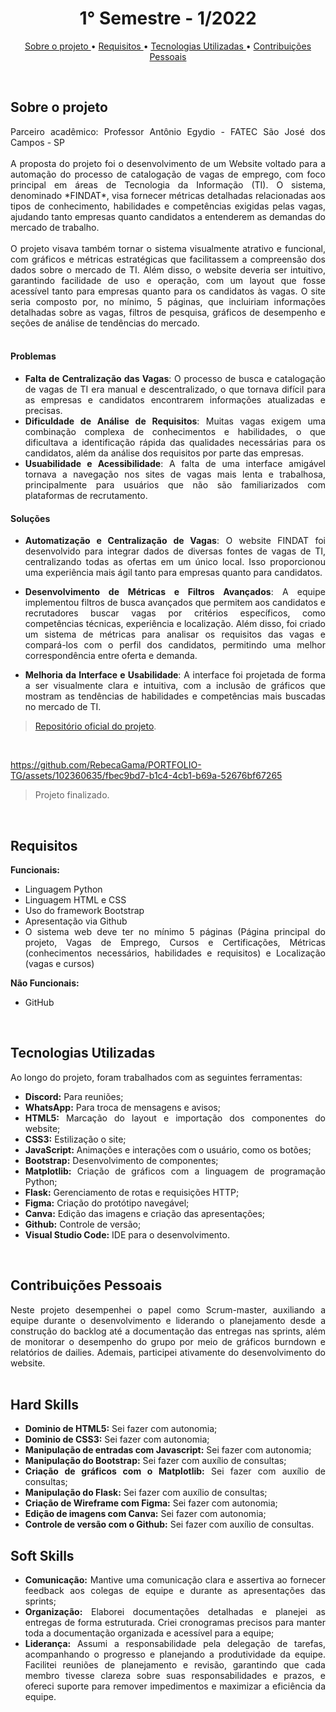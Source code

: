 <h1 align="center"> 1° Semestre - 1/2022 </h1>
<p align="center">
  <a href ="#sobre-o-projeto"> Sobre o projeto  </a>  • 
  <a href ="#requisitos"> Requisitos </a>  • 
  <a href ="#tecnologias-utilizadas"> Tecnologias Utilizadas </a>  •
  <a href ="#contribuições-pessoais"> Contribuições Pessoais </a>  
</p>

<br>

## Sobre o projeto 

<div align="justify">
  Parceiro acadêmico: Professor Antônio Egydio - FATEC São José dos Campos - SP
  <br><br>
  A proposta do projeto foi o desenvolvimento de um Website voltado para a automação do processo de catalogação de vagas de emprego, com foco principal em áreas de Tecnologia da Informação (TI). O sistema, denominado *FINDAT*, visa fornecer métricas detalhadas relacionadas aos tipos de conhecimento, habilidades e competências exigidas pelas vagas, ajudando tanto empresas quanto candidatos a entenderem as demandas do mercado de trabalho.
  <br><br>
  O projeto visava também tornar o sistema visualmente atrativo e funcional, com gráficos e métricas estratégicas que facilitassem a compreensão dos dados sobre o mercado de TI. Além disso, o website deveria ser intuitivo, garantindo facilidade de uso e operação, com um layout que fosse acessível tanto para empresas quanto para os candidatos às vagas. O site seria composto por, no mínimo, 5 páginas, que incluiriam informações detalhadas sobre as vagas, filtros de pesquisa, gráficos de desempenho e seções de análise de tendências do mercado.
<div><br>

#### Problemas

- **Falta de Centralização das Vagas**: O processo de busca e catalogação de vagas de TI era manual e descentralizado, o que tornava difícil para as empresas e candidatos encontrarem informações atualizadas e precisas.
- **Dificuldade de Análise de Requisitos**: Muitas vagas exigem uma combinação complexa de conhecimentos e habilidades, o que dificultava a identificação rápida das qualidades necessárias para os candidatos, além da análise dos requisitos por parte das empresas.
- **Usuabilidade e Acessibilidade**: A falta de uma interface amigável tornava a navegação nos sites de vagas mais lenta e trabalhosa, principalmente para usuários que não são familiarizados com plataformas de recrutamento.
  
#### Soluções

- **Automatização e Centralização de Vagas**: O website FINDAT foi desenvolvido para integrar dados de diversas fontes de vagas de TI, centralizando todas as ofertas em um único local. Isso proporcionou uma experiência mais ágil tanto para empresas quanto para candidatos.
  
- **Desenvolvimento de Métricas e Filtros Avançados**: A equipe implementou filtros de busca avançados que permitem aos candidatos e recrutadores buscar vagas por critérios específicos, como competências técnicas, experiência e localização. Além disso, foi criado um sistema de métricas para analisar os requisitos das vagas e compará-los com o perfil dos candidatos, permitindo uma melhor correspondência entre oferta e demanda.

- **Melhoria da Interface e Usabilidade**: A interface foi projetada de forma a ser visualmente clara e intuitiva, com a inclusão de gráficos que mostram as tendências de habilidades e competências mais buscadas no mercado de TI.
  
> [Repositório oficial do projeto](https://github.com/atomofatec/API-FINDAT).

<br>

https://github.com/RebecaGama/PORTFOLIO-TG/assets/102360635/fbec9bd7-b1c4-4cb1-b69a-52676bf67265
> Projeto finalizado.

<br>
  
## Requisitos 
 
**Funcionais:**<br>
 - Linguagem Python
 - Linguagem HTML e CSS
 - Uso do framework Bootstrap
 - Apresentação via Github
 - O sistema web deve ter no mínimo 5 páginas (Página principal do projeto, Vagas de Emprego, Cursos e Certificações, Métricas (conhecimentos necessários, habilidades e requisitos) e Localização (vagas e cursos)

**Não Funcionais:**<br>
 - GitHub
<br>

## Tecnologias Utilizadas
Ao longo do projeto, foram trabalhados com as seguintes ferramentas:
<br>
  - **Discord:** Para reuniões;
  - **WhatsApp:** Para troca de mensagens e avisos;
  - **HTML5:** Marcação do layout e importação dos componentes do website; 
  - **CSS3:** Estilização o site;
  - **JavaScript:** Animações e interações com o usuário, como os botões;
  - **Bootstrap:** Desenvolvimento de componentes;
  - **Matplotlib:** Criação de gráficos com a linguagem de programação Python;
  - **Flask:** Gerenciamento de rotas e requisições HTTP;
  - **Figma:** Criação do protótipo navegável;
  - **Canva:** Edição das imagens e criação das apresentações;
  - **Github:** Controle de versão;
  - **Visual Studio Code:** IDE para o desenvolvimento.
  
<br>

## Contribuições Pessoais
<div align="justify">
Neste projeto desempenhei o papel como Scrum-master, auxiliando a equipe durante o desenvolvimento e liderando o planejamento desde a construção do backlog até a documentação das entregas nas sprints, além de monitorar o desempenho do grupo por meio de gráficos burndown e relatórios de dailies. Ademais, participei ativamente do desenvolvimento do website.
<div>

<br>

## Hard Skills
- **Dominio de HTML5:** Sei fazer com autonomia; <br>
- **Dominio de CSS3:** Sei fazer com autonomia; <br>
- **Manipulação de entradas com Javascript:** Sei fazer com autonomia; <br>
- **Manipulação do Bootstrap:** Sei fazer com auxílio de consultas; <br>
- **Criação de gráficos com o Matplotlib:** Sei fazer com auxílio de consultas; <br>
- **Manipulação do Flask:** Sei fazer com auxílio de consultas; <br>
- **Criação de Wireframe com Figma:** Sei fazer com autonomia; <br>
- **Edição de imagens com Canva:** Sei fazer com autonomia; <br>
- **Controle de versão com o Github:** Sei fazer com auxílio de consultas. <br>


## Soft Skills
 - **Comunicação:** Mantive uma comunicação clara e assertiva ao fornecer feedback aos colegas de equipe e durante as apresentações das sprints; <br>
 - **Organização:** Elaborei documentações detalhadas e planejei as entregas de forma estruturada. Criei cronogramas precisos para manter toda a documentação organizada e acessível para a equipe; <br>
 - **Liderança:** Assumi a responsabilidade pela delegação de tarefas, acompanhando o progresso e planejando a produtividade da equipe. Facilitei reuniões de planejamento e revisão, garantindo que cada membro tivesse clareza sobre suas responsabilidades e prazos, e ofereci suporte para remover impedimentos e maximizar a eficiência da equipe. <br>

